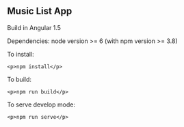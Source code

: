 <h2>Music List App</h2>

Build in Angular 1.5

Dependencies: node version >= 6 (with npm version >= 3.8)

To install: 

	<p>npm install</p>

To build:

	<p>npm run build</p>

To serve develop mode:

	<p>npm run serve</p>